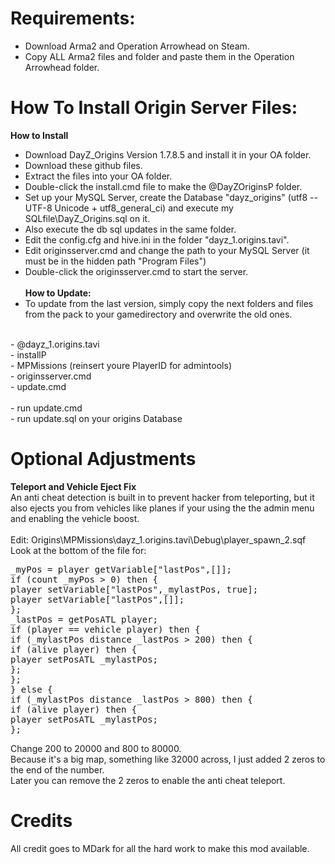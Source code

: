 Requirements:
===================================

- Download Arma2 and Operation Arrowhead on Steam.<br>
- Copy ALL Arma2 files and folder and paste them in the Operation Arrowhead folder.<br>


How To Install Origin Server Files:
===================================
<b>How to Install</b>
- Download DayZ_Origins Version 1.7.8.5 and install it in your OA folder.<br>
- Download these github files.<br>
- Extract the files into your OA folder.<br>
- Double-click the install.cmd file to make the @DayZOriginsP folder.<br>
- Set up your MySQL Server, create the Database "dayz_origins" (utf8 -- UTF-8 Unicode + utf8_general_ci) and execute my SQLfile\DayZ_Origins.sql on it.<br>
- Also execute the db sql updates in the same folder.<br>
- Edit the config.cfg and hive.ini in the folder "dayz_1.origins.tavi".<br>
- Edit originsserver.cmd and change the path to your MySQL Server (it must be in the hidden path "Program Files")<br>
- Double-click the originsserver.cmd to start the server.
<br><br>
<b>How to Update:</b>
- To update from the last version, simply copy the next folders and files from the pack to your gamedirectory and overwrite the old ones.<br>
<br>
	- @dayz_1.origins.tavi<br>
	- installP<br>
	- MPMissions	(reinsert youre PlayerID for admintools)<br>
	- originsserver.cmd<br>
	- update.cmd<br>
	<br>
	- run update.cmd <br>
	- run update.sql on your origins Database<br>


Optional Adjustments
============================
<b>Teleport and Vehicle Eject Fix</b><br>
An anti cheat detection is built in to prevent hacker from teleporting, but it also ejects you from vehicles like planes if your using the the admin menu and enabling the vehicle boost.
<br><br>
Edit: Origins\MPMissions\dayz_1.origins.tavi\Debug\player_spawn_2.sqf<br>
Look at the bottom of the file for:<br>
<pre>_myPos = player getVariable["lastPos",[]];
if (count _myPos > 0) then {
player setVariable["lastPos",_mylastPos, true];
player setVariable["lastPos",[]];
};
_lastPos = getPosATL player;
if (player == vehicle player) then {
if (_mylastPos distance _lastPos > 200) then {
if (alive player) then {
player setPosATL _mylastPos;
};
};
} else {
if (_mylastPos distance _lastPos > 800) then {
if (alive player) then {
player setPosATL _mylastPos;
};</pre>
Change 200 to 20000 and 800 to 80000.<br>
Because it's a big map, something like 32000 across, I just added 2 zeros to the end of the number.<br>
Later you can remove the 2 zeros to enable the anti cheat teleport.<br>


Credits
============================
All credit goes to MDark for all the hard work to make this mod available.